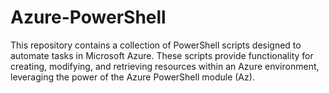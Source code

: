 # Azure-PowerShell
This repository contains a collection of PowerShell scripts designed to automate tasks in Microsoft Azure. These scripts provide functionality for creating, modifying, and retrieving resources within an Azure environment, leveraging the power of the Azure PowerShell module (Az).
